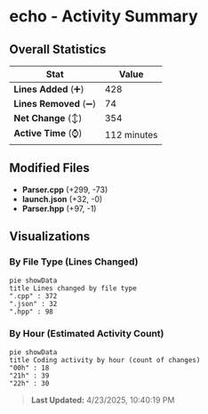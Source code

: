 # echo - Activity Summary 

## Overall Statistics

| Stat                   | Value                                                             |
| ---------------------- | ----------------------------------------------------------------- |
| **Lines Added** (➕)   | 428                                          |
| **Lines Removed** (➖) | 74                                        |
| **Net Change** (↕)    | 354                |
| **Active Time** (⌚)   | 112 minutes |


## Modified Files
- **Parser.cpp** (+299, -73)
- **launch.json** (+32, -0)
- **Parser.hpp** (+97, -1)

## Visualizations

### By File Type (Lines Changed)

```mermaid
pie showData
title Lines changed by file type
".cpp" : 372
".json" : 32
".hpp" : 98
```

### By Hour (Estimated Activity Count)

```mermaid
pie showData
title Coding activity by hour (count of changes)
"00h" : 18
"21h" : 39
"22h" : 30
```


> **Last Updated:** 4/23/2025, 10:40:19 PM